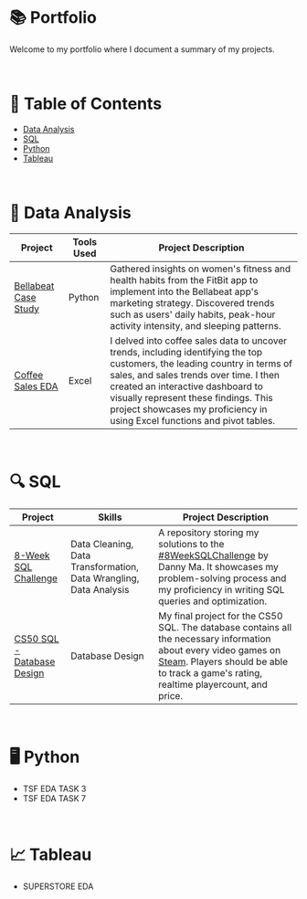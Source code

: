 # 📚 Portfolio

Welcome to my portfolio where I document a summary of my projects.

<br>

# 📄 Table of Contents

* [Data Analysis](#-data-analysis)
* [SQL](#-sql)
* [Python](#-python)
* [Tableau](#-tableau)

<br>

# 📖 Data Analysis

| Project | Tools Used | Project Description |
|---|---|---|
| [Bellabeat Case Study](https://github.com/Klekzee/Case-Studies/tree/main/01-GoogleCapstone1) | Python | Gathered insights on women's fitness and health habits from the FitBit app to implement into the Bellabeat app's marketing strategy. Discovered trends such as users' daily habits, peak-hour activity intensity, and sleeping patterns. |
| [Coffee Sales EDA](https://github.com/Klekzee/ExcelProjects) | Excel | I delved into coffee sales data to uncover trends, including identifying the top customers, the leading country in terms of sales, and sales trends over time. I then created an interactive dashboard to visually represent these findings. This project showcases my proficiency in using Excel functions and pivot tables. |

<br>

# 🔍 SQL

| Project | Skills | Project Description |
|---|---|---|
| [8-Week SQL Challenge](https://github.com/Klekzee/SQL-Challenge) | Data Cleaning, Data Transformation, Data Wrangling, Data Analysis | A repository storing my solutions to the [#8WeekSQLChallenge](https://8weeksqlchallenge.com) by Danny Ma. It showcases my problem-solving process and my proficiency in writing SQL queries and optimization. |
| [CS50 SQL - Database Design](https://github.com/Klekzee/CS50SQL-Final-Project) | Database Design | My final project for the CS50 SQL. The database contains all the necessary information about every video games on [Steam](https://store.steampowered.com). Players should be able to track a game's rating, realtime playercount, and price. |

<br>

# 🖥️ Python

* TSF EDA TASK 3
* TSF EDA TASK 7

<br>

# 📈 Tableau

* SUPERSTORE EDA
